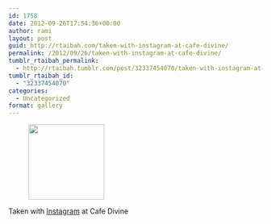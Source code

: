```yaml
---
id: 1758
date: 2012-09-26T17:54:36+00:00
author: rami
layout: post
guid: http://rtaibah.com/taken-with-instagram-at-cafe-divine/
permalink: /2012/09/26/taken-with-instagram-at-cafe-divine/
tumblr_rtaibah_permalink:
  - http://rtaibah.tumblr.com/post/32337454070/taken-with-instagram-at-cafe-divine
tumblr_rtaibah_id:
  - "32337454070"
categories:
  - Uncategorized
format: gallery
---
```

<div id='gallery-92' class='gallery galleryid-1758 gallery-columns-3 gallery-size-thumbnail'>
  <figure class='gallery-item'> 
  
  <div class='gallery-icon landscape'>
    <a href='http://139.59.20.41/2012/09/26/taken-with-instagram-at-cafe-divine/attachment/1759/'><img width="150" height="150" src="http://139.59.20.41/wp-content/uploads/2012/09/tumblr_mayxr0bPiD1qb4qlko1_1280-150x150.jpg" class="attachment-thumbnail size-thumbnail" alt="" srcset="http://139.59.20.41/wp-content/uploads/2012/09/tumblr_mayxr0bPiD1qb4qlko1_1280-150x150.jpg 150w, http://139.59.20.41/wp-content/uploads/2012/09/tumblr_mayxr0bPiD1qb4qlko1_1280-300x300.jpg 300w, http://139.59.20.41/wp-content/uploads/2012/09/tumblr_mayxr0bPiD1qb4qlko1_1280-100x100.jpg 100w, http://139.59.20.41/wp-content/uploads/2012/09/tumblr_mayxr0bPiD1qb4qlko1_1280.jpg 612w" sizes="100vw" /></a>
  </div></figure>
</div>

Taken with [Instagram](http://instagram.com) at Cafe Divine